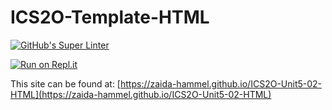 # ICS2O-Template-HTML

[![GitHub's Super Linter](https://github.com/zaida-hammel/ICS2O-Unit5-02-HTML/workflows/GitHub's%20Super%20Linter/badge.svg)](https://github.com/zaida-hammel1/ICS2O-Unit5-02-HTML/actions)

[![Run on Repl.it](https://repl.it/badge/github/zaida-hammel/ICS2O-Unit5-02-HTML)](https://repl.it/github/zaida-hammel/ICS2O-Unit5-02-HTML)

This site can be found at: [https://zaida-hammel.github.io/ICS2O-Unit5-02-HTML](https://zaida-hammel.github.io/ICS2O-Unit5-02-HTML)
